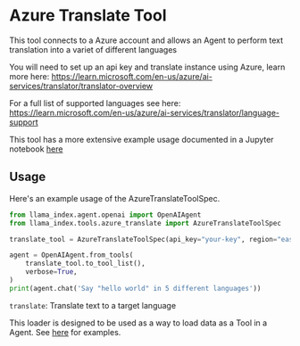 # Azure Translate Tool

This tool connects to a Azure account and allows an Agent to perform text translation into a variet of different languages

You will need to set up an api key and translate instance using Azure, learn more here: https://learn.microsoft.com/en-us/azure/ai-services/translator/translator-overview

For a full list of supported languages see here: https://learn.microsoft.com/en-us/azure/ai-services/translator/language-support

This tool has a more extensive example usage documented in a Jupyter notebook [here](https://github.com/emptycrown/llama-hub/tree/main/llama_hub/tools/notebooks/azure_speech.ipynb)

## Usage

Here's an example usage of the AzureTranslateToolSpec.

```python
from llama_index.agent.openai import OpenAIAgent
from llama_index.tools.azure_translate import AzureTranslateToolSpec

translate_tool = AzureTranslateToolSpec(api_key="your-key", region="eastus")

agent = OpenAIAgent.from_tools(
    translate_tool.to_tool_list(),
    verbose=True,
)
print(agent.chat('Say "hello world" in 5 different languages'))
```

`translate`: Translate text to a target language

This loader is designed to be used as a way to load data as a Tool in a Agent. See [here](https://github.com/emptycrown/llama-hub/tree/main) for examples.
